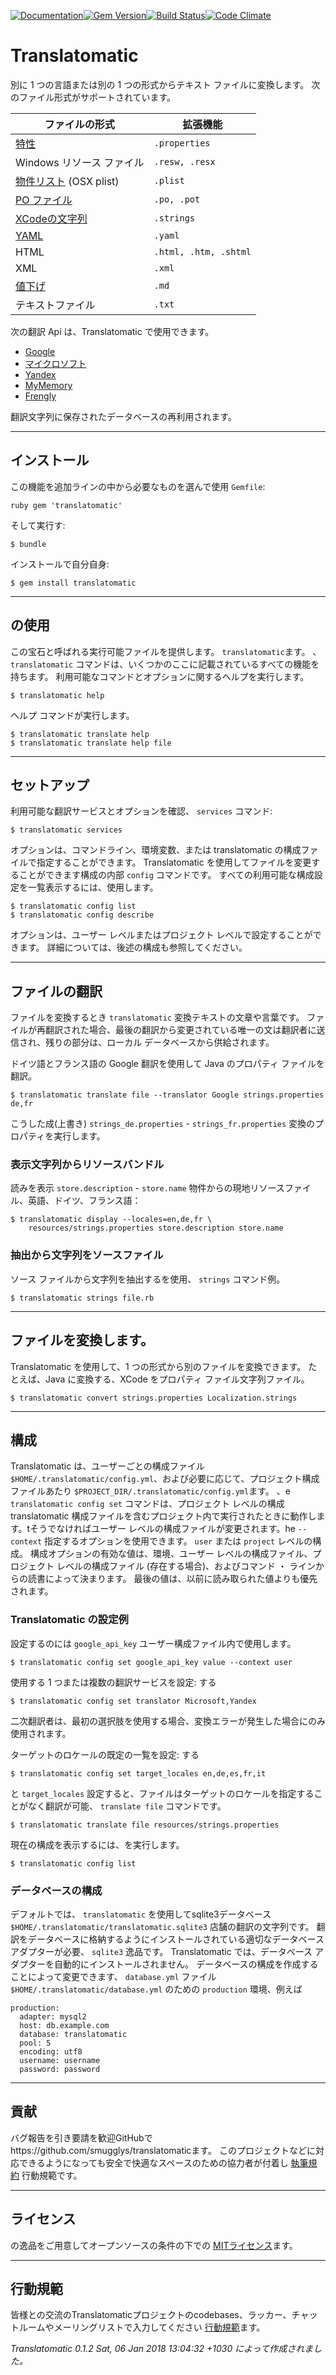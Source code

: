 [![Documentation](http://img.shields.io/badge/yard-docs-blue.svg)](http://www.rubydoc.info/gems/translatomatic)[![Gem Version](https://badge.fury.io/rb/translatomatic.svg)](https://badge.fury.io/rb/translatomatic)[![Build Status](https://travis-ci.org/smugglys/translatomatic.svg?branch=master)](https://travis-ci.org/smugglys/translatomatic)[![Code Climate](https://codeclimate.com/github/smugglys/translatomatic.svg)](https://codeclimate.com/github/smugglys/translatomatic)

# Translatomatic

別に 1 つの言語または別の 1 つの形式からテキスト ファイルに変換します。 次のファイル形式がサポートされています。

| ファイルの形式 | 拡張機能 |
| --- | --- |
| [特性](https://en.wikipedia.org/wiki/.properties) | `.properties` |
| Windows リソース ファイル | `.resw, .resx` |
| [物件リスト](https://en.wikipedia.org/wiki/Property_list) (OSX plist) | `.plist` |
| [PO ファイル](https://www.gnu.org/software/gettext/manual/html_node/PO-Files.html) | `.po, .pot` |
| [XCodeの文字列](https://developer.apple.com/library/content/documentation/Cocoa/Conceptual/LoadingResources/Strings/Strings.html) | `.strings` |
| [YAML](http://yaml.org/) | `.yaml` |
| HTML | `.html, .htm, .shtml` |
| XML | `.xml` |
| [値下げ](https://en.wikipedia.org/wiki/Markdown) | `.md` |
| テキストファイル | `.txt` |

次の翻訳 Api は、Translatomatic で使用できます。

- [Google](https://cloud.google.com/translate/)
- [マイクロソフト](https://www.microsoft.com/en-us/translator/translatorapi.aspx)
- [Yandex](https://tech.yandex.com/translate/)
- [MyMemory](https://mymemory.translated.net/doc/)
- [Frengly](http://www.frengly.com/api)

翻訳文字列に保存されたデータベースの再利用されます。

* * *

## インストール

この機能を追加ラインの中から必要なものを選んで使用 `Gemfile`:

`ruby
gem 'translatomatic'
`

そして実行す:

    $ bundle

インストールで自分自身:

    $ gem install translatomatic

* * *

## の使用

この宝石と呼ばれる実行可能ファイルを提供します。 `translatomatic`ます。 、 `translatomatic` コマンドは、いくつかのここに記載されているすべての機能を持ちます。 利用可能なコマンドとオプションに関するヘルプを実行します。

    $ translatomatic help

ヘルプ コマンドが実行します。

    $ translatomatic translate help
    $ translatomatic translate help file

* * *

## セットアップ

利用可能な翻訳サービスとオプションを確認、 `services` コマンド:

    $ translatomatic services

オプションは、コマンドライン、環境変数、または translatomatic の構成ファイルで指定することができます。 Translatomatic を使用してファイルを変更することができます構成の内部 `config` コマンドです。 すべての利用可能な構成設定を一覧表示するには、使用します。

    $ translatomatic config list
    $ translatomatic config describe

オプションは、ユーザー レベルまたはプロジェクト レベルで設定することができます。 詳細については、後述の構成も参照してください。

* * *

## ファイルの翻訳

ファイルを変換するとき `translatomatic` 変換テキストの文章や言葉です。 ファイルが再翻訳された場合、最後の翻訳から変更されている唯一の文は翻訳者に送信され、残りの部分は、ローカル データベースから供給されます。

ドイツ語とフランス語の Google 翻訳を使用して Java のプロパティ ファイルを翻訳。

    $ translatomatic translate file --translator Google strings.properties de,fr

こうした成(上書き) `strings_de.properties` - `strings_fr.properties` 変換のプロパティを実行します。

### 表示文字列からリソースバンドル

読みを表示 `store.description` - `store.name` 物件からの現地リソースファイル、英語、ドイツ、フランス語：

    $ translatomatic display --locales=en,de,fr \
        resources/strings.properties store.description store.name

### 抽出から文字列をソースファイル

ソース ファイルから文字列を抽出するを使用、 `strings` コマンド例。

    $ translatomatic strings file.rb

* * *

## ファイルを変換します。

Translatomatic を使用して、1 つの形式から別のファイルを変換できます。 たとえば、Java に変換する、XCode をプロパティ ファイル文字列ファイル。

    $ translatomatic convert strings.properties Localization.strings

* * *

## 構成

Translatomatic は、ユーザーごとの構成ファイル `$HOME/.translatomatic/config.yml`、および必要に応じて、プロジェクト構成ファイルあたり `$PROJECT_DIR/.translatomatic/config.yml`ます。 、e `translatomatic config set` コマンドは、プロジェクト レベルの構成 translatomatic 構成ファイルを含むプロジェクト内で実行されたときに動作します。tそうでなければユーザー レベルの構成ファイルが変更されます。he `--context` 指定するオプションを使用できます。 `user` または `project` レベルの構成。 構成オプションの有効な値は、環境、ユーザー レベルの構成ファイル、プロジェクト レベルの構成ファイル (存在する場合)、およびコマンド ・ ラインからの読書によって決まります。 最後の値は、以前に読み取られた値よりも優先されます。

### Translatomatic の設定例

設定するのには `google_api_key` ユーザー構成ファイル内で使用します。

    $ translatomatic config set google_api_key value --context user

使用する 1 つまたは複数の翻訳サービスを設定: する

    $ translatomatic config set translator Microsoft,Yandex

二次翻訳者は、最初の選択肢を使用する場合、変換エラーが発生した場合にのみ使用されます。

ターゲットのロケールの既定の一覧を設定: する

    $ translatomatic config set target_locales en,de,es,fr,it

と `target_locales` 設定すると、ファイルはターゲットのロケールを指定することがなく翻訳が可能、 `translate file` コマンドです。

    $ translatomatic translate file resources/strings.properties

現在の構成を表示するには、を実行します。

    $ translatomatic config list

### データベースの構成

デフォルトでは、 `translatomatic` を使用してsqlite3データベース `$HOME/.translatomatic/translatomatic.sqlite3` 店舗の翻訳の文字列です。 翻訳をデータベースに格納するようにインストールされている適切なデータベース アダプターが必要、 `sqlite3` 逸品です。 Translatomatic では、データベース アダプターを自動的にインストールされません。 データベースの構成を作成することによって変更できます、 `database.yml` ファイル `$HOME/.translatomatic/database.yml` のための `production` 環境、例えば

    production:
      adapter: mysql2
      host: db.example.com
      database: translatomatic
      pool: 5
      encoding: utf8
      username: username
      password: password

* * *

## 貢献

バグ報告を引き要請を歓迎GitHubでhttps://github.com/smugglys/translatomaticます。 このプロジェクトなどに対応できるようになっても安全で快適なスペースのための協力者が付着し [執筆規約](http://contributor-covenant.org) 行動規範です。

* * *

## ライセンス

の逸品をご用意してオープンソースの条件の下での [MITライセンス](https://opensource.org/licenses/MIT)ます。

* * *

## 行動規範

皆様との交流のTranslatomaticプロジェクトのcodebases、ラッカー、チャットルームやメーリングリストで入力してください [行動規範](https://github.com/smugglys/translatomatic/blob/master/CODE_OF_CONDUCT.md)ます。

_Translatomatic 0.1.2 Sat, 06 Jan 2018 13:04:32 +1030 によって作成されました。_
